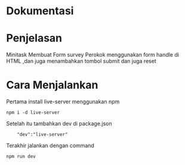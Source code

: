 # Dokumentasi

# Penjelasan

Minitask Membuat Form survey Perokok menggunakan form handle di HTML ,dan juga menambahkan tombol submit dan juga reset

# Cara Menjalankan

Pertama install live-server menggunakan npm

```
npm i -d live-server
```

Setelah itu tambahkan dev di package.json

```
    "dev":"live-server"

```

Terakhir jalankan dengan command

```
npm run dev
```
